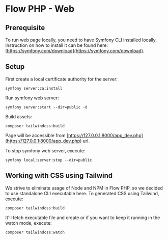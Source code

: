 # Flow PHP - Web

## Prerequisite
To run web page locally, you need to have Symfony CLI installed locally.
Instruction on how to install it can be found here: [https://symfony.com/download](https://symfony.com/download).

## Setup
First create a local certificate authority for the server:
```shell
symfony server:ca:install
```

Run symfony web server:
```shell
symfony server:start --dir=public -d
```

Build assets:
```shell
composer tailwindcss:build
```

Page will be accessible from [https://127.0.0.1:8000/app_dev.php](https://127.0.0.1:8000/app_dev.php) url.

To stop symfony web server, execute:
```shell
symfony local:server:stop --dir=public
```

## Working with CSS using Tailwind
We strive to eliminate usage of Node and NPM in Flow PHP, so we decided to use standalone CLI executable here.
To generated CSS using Tailwind, execute:
```shell
composer tailwindcss:build
```

It'll fetch executable file and create
or if you want to keep it running in the watch mode, execute:
```shell
composer tailwindcss:watch
```